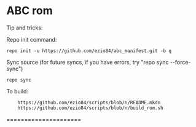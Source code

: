 ABC rom
=====================

Tip and tricks:

Repo init command:

	repo init -u https://github.com/ezio84/abc_manifest.git -b q

Sync source (for future syncs, if you have errors, try "repo sync --force-sync")

	repo sync

To build:

        https://github.com/ezio84/scripts/blob/n/README.mkdn
        https://github.com/ezio84/scripts/blob/n/build_rom.sh


=====================
